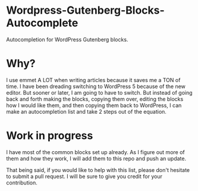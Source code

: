 # Wordpress-Gutenberg-Blocks-Autocomplete
Autocompletion for WordPress Gutenberg blocks.

# Why?
I use emmet A LOT when writing articles because it saves me a TON of time. I have been dreading switching to WordPress 5 because of the new editor. But sooner or later, I am going to have to switch. But instead of going back and forth making the blocks, copying them over, editing the blocks how I would like them, and then copying them back to WordPress, I can make an autocompletion list and take 2 steps out of the equation.

# Work in progress
I have most of the common blocks set up already. As I figure out more of them and how they work, I will add them to this repo and push an update.

That being said, if you would like to help with this list, please don't hesitate to submit a pull request. I will be sure to give you credit for your contribution.
